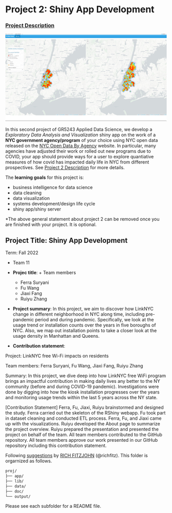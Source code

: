 # Project 2: Shiny App Development

### [Project Description](doc/project2_desc.md)

![screenshot](doc/figs/map.jpg)

In this second project of GR5243 Applied Data Science, we develop a *Exploratory Data Analysis and Visualization* shiny app on the work of a **NYC government agency/program** of your choice using NYC open data released on the [NYC Open Data By Agency](https://opendata.cityofnewyork.us/data/) website. In particular, many agencies have adjusted their work or rolled out new programs due to COVID, your app should provide ways for a user to explore quantiative measures of how covid has impacted daily life in NYC from different prospectives. See [Project 2 Description](doc/project2_desc.md) for more details.  

The **learning goals** for this project is:

- business intelligence for data science
- data cleaning
- data visualization
- systems development/design life cycle
- shiny app/shiny server

*The above general statement about project 2 can be removed once you are finished with your project. It is optional.

## Project Title: Shiny App Development
Term: Fall 2022

+ Team 11
+ **Projec title**: + Team members
	+ Ferra Suryani
	+ Fu Wang
	+ Jiaxi Fang
	+ Ruiyu Zhang
	

+ **Project summary**: In this project, we aim to discover how LinkNYC change in  different neighborhood in NYC along time, including pre-pandemic period and during pandemic. Specifically, we look at the usage trend or installation counts over the years in five boroughs of NYC. Also, we map out installation points to take a closer look at the usage density in Manhattan and Queens.

+ **Contribution statement**: 

Project: LinkNYC free Wi-Fi impacts on residents

Team members: Ferra Suryani, Fu Wang, Jiaxi Fang, Ruiyu Zhang

Summary: In this project, we dive deep into how LinkNYC free WiFi program brings an impactful contribution in making daily lives any better to the NY community (before and during COVID-19 pandemic). Investigations were done by digging into how the kiosk installation progresses over the years and monitoring usage trends within the last 5 years across the NY state.

[Contribution Statement] Ferra, Fu, Jiaxi, Ruiyu brainstormed and designed the study. Ferra carried out the skeleton of the RShiny webapp. Fu took part in dataset cleaning and conducted ETL process. Ferra, Fu, and Jiaxi came up with the visualizations. Ruiyu developed the About page to summarize the project overview. Ruiyu prepared the presentation and presented the project on behalf of the team. All team members contributed to the GitHub repository. All team members approve our work presented in our GitHub repository including this contribution statement.

Following [suggestions](http://nicercode.github.io/blog/2013-04-05-projects/) by [RICH FITZJOHN](http://nicercode.github.io/about/#Team) (@richfitz). This folder is orgarnized as follows.

```
proj/
├── app/
├── lib/
├── data/
├── doc/
└── output/
```

Please see each subfolder for a README file.

